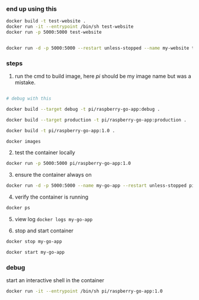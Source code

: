 
### end up using this 

```bash
docker build -t test-website .
docker run -it --entrypoint /bin/sh test-website
docker run -p 5000:5000 test-website


docker run -d -p 5000:5000 --restart unless-stopped --name my-website test-website
```


### steps

1. run the cmd to build image, here *pi* should be my image name but was a mistake.

```bash

# debug with this 

docker build --target debug -t pi/raspberry-go-app:debug .

docker build --target production -t pi/raspberry-go-app:production .

docker build -t pi/raspberry-go-app:1.0 .

docker images
```
2. test the container locally
```bash
docker run -p 5000:5000 pi/raspberry-go-app:1.0
```
3. ensure the container always on 
```bash
docker run -d -p 5000:5000 --name my-go-app --restart unless-stopped pi/raspberry-go-app:1.0
```
4. verify the container is running 
```bash
docker ps
```
5. view log
`docker logs my-go-app`

6. stop and start container
```bash
docker stop my-go-app

docker start my-go-app
```
### debug

start an interactive shell in the container

```bash
docker run -it --entrypoint /bin/sh pi/raspberry-go-app:1.0
```